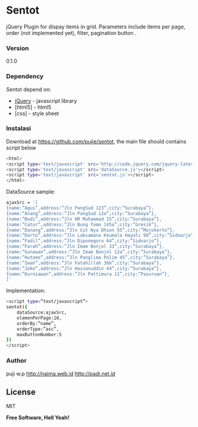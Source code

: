 # Sentot

jQuery Plugin for dispay items in grid. Parameters include items per page, order (not implemented yet), filter, pagination button .


### Version
0.1.0

### Dependency

Sentot depend on:

* [jQuery] - javascript library
* [html5] - html5
* [css] - style sheet

### Instalasi

Download at https://github.com/pujie/sentot, the main file should contains script below

```sh
<html>
<script type='text/javascript' src='http://code.jquery.com/jquery-latest.js'></script>
<script type='text/javascript' src='dataSource.js'></script>
<script type='text/javascript' src='sentot.js'></script>
</html>
```

DataSource sample:
```sh
ajaxSrc = '[
{name:”Agus”,address:”Jln PangSud 123”,city:”Surabaya”},
{name:”Anang”,address:”Jln PangSud 12a”,city:”Surabaya”},
{name:”Budi”,address:”Jln HR Muhammad 15”,city:”Surabaya”},
{name:”Catur”,address:”Jln Bung Tomo 145a”,city:”Gresik”},
{name:”Danang”,address:”Jln Cut Nya Dhien 55”,city:”Mojokerto”},
{name:”Darto”,address:”Jln Laksamana Keumala Hayati 98”,city:”Sidoarjo”},
{name:”Fadil”,address:”Jln Diponegoro 64”,city:”Sidoarjo”},
{name:”Farah”,address:”Jln Imam Bonjol 33”,city:”Surabaya”},
{name:”Gunawan”,address:”Jln Imam Bonjol 12a”,city:”Surabaya”},
{name:”Hutomo”,address:”Jln Panglima Polim 45”,city:”Surabaya”},
{name:”Iwan”,address:”Jln Fatahillah 36b”,city:”Surabaya”},
{name:”Joko”,address:”Jln Hassanuddin 44”,city:”Surabaya”},
{name:”Kurniawan”,address:”Jln Pattimura 11”,city:”Pasuruan”},
]'
```

Implementation:
```sh
<script type=”text/javascript”>
sentot({
	dataSource:ajaxSrc,
	elemenPerPage:10,
	orderBy:”name”,
	orderType:”asc”,
	maxButtonNumber:5
})
</script>
```

### Author
puji w.p 
http://najma.web.id
http://padi.net.id


License
----

MIT


**Free Software, Hell Yeah!**

[//]: # (These are reference links used in the body of this note and get stripped out when the markdown processor does its job. There is no need to format nicely because it shouldn't be seen. Thanks SO - http://stackoverflow.com/questions/4823468/store-comments-in-markdown-syntax)


   [dill]: <https://github.com/joemccann/dillinger>
   [git-repo-url]: <https://github.com/joemccann/dillinger.git>
   [john gruber]: <http://daringfireball.net>
   [@thomasfuchs]: <http://twitter.com/thomasfuchs>
   [df1]: <http://daringfireball.net/projects/markdown/>
   [marked]: <https://github.com/chjj/marked>
   [Ace Editor]: <http://ace.ajax.org>
   [node.js]: <http://nodejs.org>
   [Twitter Bootstrap]: <http://twitter.github.com/bootstrap/>
   [keymaster.js]: <https://github.com/madrobby/keymaster>
   [jQuery]: <http://jquery.com>
   [@tjholowaychuk]: <http://twitter.com/tjholowaychuk>
   [express]: <http://expressjs.com>
   [AngularJS]: <http://angularjs.org>
   [Gulp]: <http://gulpjs.com>
   
   [PlDb]: <https://github.com/joemccann/dillinger/tree/master/plugins/dropbox/README.md>
   [PlGh]:  <https://github.com/joemccann/dillinger/tree/master/plugins/github/README.md>
   [PlGd]: <https://github.com/joemccann/dillinger/tree/master/plugins/googledrive/README.md>
   [PlOd]: <https://github.com/joemccann/dillinger/tree/master/plugins/onedrive/README.md>


